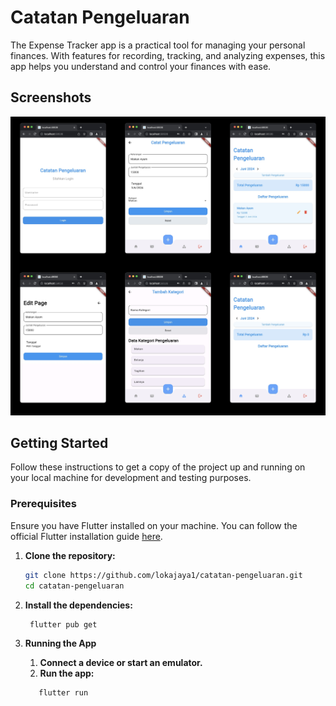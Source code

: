 # Catatan Pengeluaran

The Expense Tracker app is a practical tool for managing your personal finances. With features for recording, tracking, and analyzing expenses, this app helps you understand and control your finances with ease.

## Screenshots

![App Screenshot](/images/catatan_pengeluaran.jpg)

## Getting Started

Follow these instructions to get a copy of the project up and running on your local machine for development and testing purposes.

### Prerequisites

Ensure you have Flutter installed on your machine. You can follow the official Flutter installation guide [here](https://flutter.dev/docs/get-started/install).

1. **Clone the repository:**

   ```sh
   git clone https://github.com/lokajaya1/catatan-pengeluaran.git
   cd catatan-pengeluaran

2. **Install the dependencies:**

   ```sh
    flutter pub get

3. **Running the App**
   1. **Connect a device or start an emulator.**
   2. **Run the app:**
	```sh
       flutter run
 	```



